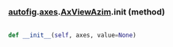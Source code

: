 ### [autofig](autofig.md).[axes](autofig.axes.md).[AxViewAzim](autofig.axes.AxViewAzim.md).__init__ (method)


```py

def __init__(self, axes, value=None)

```



